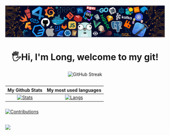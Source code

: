 <!-- <p align="center"> 
  <img src="">
</p> -->
![header](header.png)
<!-- <img src="" height=""> -->
<h1 align="center"> 
  🖐Hi, I'm Long, welcome to my git! <height="60"> 
</h1>
  
<div align="center">  
  
![GitHub Streak](https://github-readme-streak-stats.herokuapp.com/?user=NoraKyz&theme=radical)
</div>
<div align="center">
<table>
  
| My Github Stats             | My most used languages |
:-:|:-:
[![Stats](https://acedev003-readme-stats.vercel.app/api?username=NoraKyz&show_icons=true&theme=radical&count_private=true&hide=issues,contribs)](https://github.com/NoraKyz)|[![Langs](https://acedev003-readme-stats.vercel.app/api/top-langs/?username=NoraKyz&layout=compact&theme=radical&hide=c%2b%2b,c,HTML,CMake)](https://github.com/NoraKyz)
</table>
  </div>

###
[![Contributions](https://fabianocouto-activity-graph.vercel.app/graph/?username=NoraKyz&theme=react-dark)](https://github.com/NoraKyz)


## ![](https://komarev.com/ghpvc/?username=NoraKyz&color=238dd9&style=flat&label=VIEWS)

  
